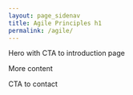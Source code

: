 ```yaml
---
layout: page_sidenav
title: Agile Principles h1
permalink: /agile/
---
```


Hero with CTA to introduction page

More content

CTA to contact
